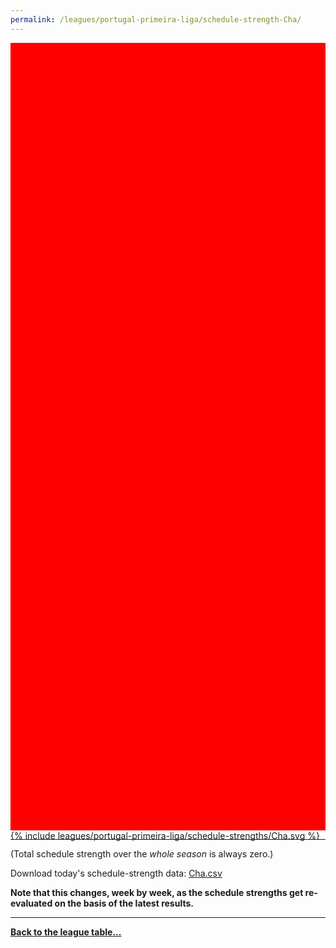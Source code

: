 ```yaml
---
permalink: /leagues/portugal-primeira-liga/schedule-strength-Cha/
---
```


<style>
.svg-wrap {
    background-color:red;
    height:0;
    padding-top:250%; /* 350px/550px */
    position: relative;
}

svg {
    background-color: white;
    height: 100%;
    display:block;
    width: 100%;
    position: absolute;
    top:0;
    left:0;
}
</style>


<div class="svg-wrap">
{% include leagues/portugal-primeira-liga/schedule-strengths/Cha.svg %}
</div>

-----

(Total schedule strength over the *whole season* is always zero.)


Download today's schedule-strength data: [Cha.csv](/assets/leagues/portugal-primeira-liga/2022/schedule-strengths/Cha.csv)

**Note that this changes, week by week, as the schedule strengths get re-evaluated on the
basis of the latest results.**

-----

[**Back to the league table...**](/leagues/portugal-primeira-liga)


